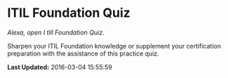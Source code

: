 # ITIL Foundation Quiz
*Alexa, open I till Foundation Quiz.*

Sharpen your ITIL Foundation knowledge or supplement your certification preparation with the assistance of this practice quiz.

**Last Updated:** 2016-03-04 15:55:59